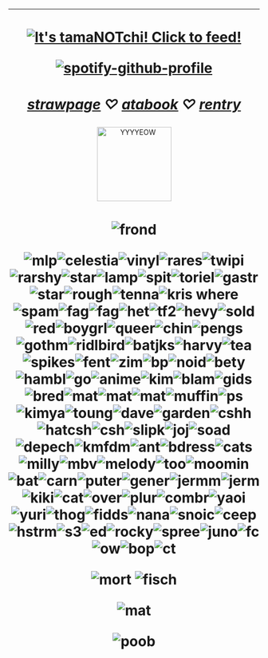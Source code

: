 
***
<h1 align="center">
  
  <a href="https://tamanotchi.world/20029c"><img src="https://tamanotchi.world/i2/20029" alt="It's tamaNOTchi! Click to feed!"></a> 
  

[![spotify-github-profile](https://spotify-github-profile.kittinanx.com/api/view?uid=mh99uasv14oj8ooqzngk6hjp6&cover_image=true&theme=novatorem&show_offline=false&background_color=121212&interchange=false&bar_color=53b14f&bar_color_cover=false)](https://spotify-github-profile.kittinanx.com/api/view?uid=mh99uasv14oj8ooqzngk6hjp6&redirect=true)

</h1>
<h1 align="center">   
  
*[strawpage](https://danvs.straw.page/) ♡ [atabook](https://confetkitti.atabook.org/) ♡ [rentry](https://rentry.co/lceberglounge)*

 
 
</h1>

<p align="center">
<img width="149" alt="YYYYEOW" src="https://github.com/vampenguin/vampenguin/assets/102457014/a986255f-b2c0-4f2f-b826-1ec3c3ce4f06">
  
</p>
<h1 align="center"> 
  
  ![frond](https://files.catbox.moe/629j8t.webp)
  
![mlp](https://github.com/user-attachments/assets/f0b77b0b-5c71-4b3a-b4e8-e8b4dd84fd72)![celestia](https://github.com/user-attachments/assets/53ce7ab5-2f25-48ac-a128-c6b836b9e2b2)![vinyl](https://github.com/user-attachments/assets/dbd445d1-927d-46e3-91e7-910fb01f8da0)![rares](https://github.com/user-attachments/assets/bc50aa61-e129-425b-be39-59a8f552baae)![twipi](https://github.com/user-attachments/assets/221da46e-4eb3-4a73-bcac-6a834072c66e)![rarshy](https://github.com/user-attachments/assets/78511f89-9afd-4fab-983e-3b5d3ce3a357)![star](https://github.com/user-attachments/assets/b3d4ab82-34be-4d8d-b061-b9f8e1d478b0)![lamp](https://files.catbox.moe/cj2j9c.webp)![spit](https://files.catbox.moe/tay8s1.webp)![toriel](https://files.catbox.moe/3e753s.webp)![gastr](https://github.com/user-attachments/assets/520e4599-9b8b-4ea7-a7ff-7ae389b12832)![star](https://files.catbox.moe/4gkzp9.png)![rough](https://files.catbox.moe/vv0577.png)![tenna](https://files.catbox.moe/rb6fco.jpg)![kris where](https://github.com/user-attachments/assets/0c511c19-b6c7-4468-babe-c96a4bf79193)![spam](https://github.com/user-attachments/assets/06be52fb-b45d-4396-8592-08459933aae7)![fag](https://files.catbox.moe/ax0e3w.webp)![fag](https://github.com/user-attachments/assets/af49ac43-cbd0-46ed-855f-8f2000d0d016)![het](https://files.catbox.moe/v7mv5q.webp)![tf2](https://github.com/user-attachments/assets/c280aa98-178d-4eba-8d63-a5e14f252ff9)![hevy](https://files.catbox.moe/x9wk1n.webp)![sold](https://files.catbox.moe/hqzzxm.png)![red](https://github.com/user-attachments/assets/72e94516-ac42-4474-9726-bb4697afb739)![boygrl](https://github.com/user-attachments/assets/da30b708-2f18-420c-a64c-53d137d30e87)![queer](https://github.com/user-attachments/assets/afadaec8-cc24-4dad-9a6b-3b78c04b6908)![chin](https://github.com/user-attachments/assets/c5567562-b35f-4831-b47f-eb82ea05dbba)![pengs](https://github.com/user-attachments/assets/ffe84181-21c6-450b-8641-c48e285e7413)![gothm](https://github.com/user-attachments/assets/d417dd25-680e-41c0-9899-71cd62e49001)![ridlbird](https://github.com/user-attachments/assets/c068e9ff-e8bd-41b9-9c62-22b6a18b152d)![batjks](https://github.com/user-attachments/assets/82258116-2a13-45dc-88ad-f2bc63c4a401)![harvy](https://github.com/user-attachments/assets/60f335dc-9fa7-469b-b8b6-b6b1612de253)![tea](https://github.com/user-attachments/assets/1ca2f61b-0b1b-4c18-8cbf-0e70dc4e1e9a)![spikes](https://github.com/user-attachments/assets/14cba426-5f1f-4350-9495-c98f1c516150)![fent](https://github.com/user-attachments/assets/1cb82c1d-a212-4353-a481-289b6c16da2c)![zim](https://github.com/user-attachments/assets/6205a0bc-913d-47ce-871c-583645b1c580)![bp](https://files.catbox.moe/emlf9i.gif)![noid](https://github.com/user-attachments/assets/19c0529c-15e5-4fdd-a5c9-d6f6e155d823)![bety](https://github.com/user-attachments/assets/8c23c734-1338-4b36-804c-9004d1b3204b)![hambl](https://github.com/user-attachments/assets/50545d32-7d4f-48e8-bb10-53b12731fc1a)![go](https://github.com/user-attachments/assets/8a73a7e6-8072-49d4-b374-0d3509a116de)![anime](https://files.catbox.moe/axx34w.jpg)![kim](https://files.catbox.moe/16431m.webp)![blam](https://files.catbox.moe/ea7tpx.webp)![gids](https://files.catbox.moe/gs78zs.webp)![bred](https://files.catbox.moe/vi1oal.png)![mat](https://files.catbox.moe/7bjl2f.webp)![mat](https://files.catbox.moe/ywkmj2.png)![mat](https://files.catbox.moe/m14bnm.webp)![muffin](https://github.com/user-attachments/assets/9e90021f-d3b1-4885-8007-a2a910d55afd)![ps](https://github.com/user-attachments/assets/fb0d022c-cbf0-4f2c-a041-ba9d458b6431)![kimya](https://github.com/user-attachments/assets/9e2e42be-3e3c-489f-aa54-bb217b98e941)![toung](https://files.catbox.moe/ve3ksb.png)![dave](https://files.catbox.moe/a2sp2x.gif)![garden](https://github.com/user-attachments/assets/e7845172-4cd2-4f61-b426-cd8244fa63f2)![cshh](https://github.com/user-attachments/assets/5438e91f-4003-4291-9284-89c98d9b3d25)![hatcsh](https://github.com/user-attachments/assets/23f9073e-bddd-45a2-9b27-10f03cbcf732)![csh](https://github.com/user-attachments/assets/bdd17ac5-5e84-463e-a066-ce6edd9859e4)![slipk](https://github.com/user-attachments/assets/02399677-8ddd-411f-b273-2459d27a6533)![joj](https://github.com/user-attachments/assets/ca8ccfc0-de21-4933-99de-81ac2855e860)![soad](https://github.com/user-attachments/assets/fa463c5c-f5c4-4b09-8847-aae5378b0be3)![depech](https://files.catbox.moe/ca2o45.jpg)![kmfdm](https://files.catbox.moe/nfpzvl.png)![ant](https://files.catbox.moe/5b17e9.webp)![bdress](https://github.com/user-attachments/assets/df43bf9f-c64b-4405-905d-bc4dc07e3944)![cats](https://files.catbox.moe/5j0tvi.png)![milly](https://github.com/user-attachments/assets/0aff3e70-f353-40d9-ad0f-66f6baae9b78)![mbv](https://github.com/user-attachments/assets/ca0684cb-1c28-4691-9930-a51727836d2a)![melody](https://github.com/user-attachments/assets/fb3e9717-ce54-4dbb-ac78-fed1cea14a9e)![too](https://github.com/user-attachments/assets/13dee309-9ce8-4864-9234-de48bb80755d)![moomin](https://github.com/user-attachments/assets/b196d015-8b5d-46a0-a207-f1a9464afb52)![bat](https://github.com/user-attachments/assets/3d1b4880-8b9b-47ce-aebf-e565159c318a)![carn](https://github.com/user-attachments/assets/bd2d335c-f03f-4c82-8948-ffc8167da3c8)![puter](https://github.com/user-attachments/assets/eedc9883-cda5-4c26-bb02-ef28e26cac5c)![gener](https://github.com/user-attachments/assets/73a10a8b-d5e5-4916-a1ff-6cdadad5e997)![jermm](https://github.com/user-attachments/assets/4ba500e7-02b6-4660-98f0-377f6645fc05)![jerm](https://github.com/user-attachments/assets/3b531fe8-e2fa-4d64-b35b-054a1d80afbd)![kiki](https://github.com/user-attachments/assets/4a9b409c-a701-49c6-b969-9423d41706d5)![cat](https://github.com/user-attachments/assets/fad9cd32-c916-4e97-803f-c83a174c9aab)![over](https://github.com/user-attachments/assets/f63d9b05-727d-4b12-ad19-722f80b65ec4)![plur](https://github.com/user-attachments/assets/7b861fba-7406-4e1f-b291-41b1d88e95d6)![combr](https://github.com/user-attachments/assets/9f2a2eb6-9d21-4be1-aeba-51bf26a59f6c)![yaoi](https://github.com/user-attachments/assets/2b0502f2-f0b8-4f67-b581-c344a9771ec6)![yuri](https://github.com/user-attachments/assets/4a43f266-4c16-4e6a-a983-bf578d9d22a7)![thog](https://github.com/user-attachments/assets/1d4d5e9f-d54c-47eb-8615-bf105dd02f4f)![fidds](https://github.com/user-attachments/assets/65029514-2ecf-4a0f-b41d-90bf916bcbc0)![nana](https://github.com/user-attachments/assets/9201c84a-0057-4be4-aab2-b9e47b4bdb7a)![snoic](https://github.com/user-attachments/assets/206e13ce-cfdc-4cfa-b7dc-67725ce21f92)![ceep](https://files.catbox.moe/yksd4h.webp)![hstrm](https://files.catbox.moe/6n4xw3.webp)![s3](https://files.catbox.moe/dfq0kv.jpg)![ed](https://files.catbox.moe/h4tvxd.png)![rocky](https://github.com/user-attachments/assets/f1d0562c-b97c-418a-930d-6a94c61f116b)![spree](https://files.catbox.moe/5iltse.webp)![juno](https://files.catbox.moe/a0gsuu.png)![fc](https://files.catbox.moe/pgg7cs.webp)![ow](https://files.catbox.moe/qdznic.webp)![bop](https://files.catbox.moe/5864i6.png)![ct](https://files.catbox.moe/lzfu30.png)

![mort](https://files.catbox.moe/004f5w.gif) ![fisch](https://files.catbox.moe/manque.gif)

![mat](https://i.postimg.cc/gcyQYzSY/matthew-patel-youtooz.gif)


![poob](https://files.catbox.moe/emb024.jpg) 

</h1>
<!--
**vampenguin/vampenguin** is a ✨ _special_ ✨ repository because its `README.md` (this file) appears on your GitHub profile.

Here are some ideas to get you started:

- 🔭 I’m currently working on ...
- 🌱 I’m currently learning ...
- 👯 I’m looking to collaborate on ...
- 🤔 I’m looking for help with ...
- 💬 Ask me about ...
- 📫 How to reach me: ...
- 😄 Pronouns: ...
- ⚡ Fun fact: ...
-->
